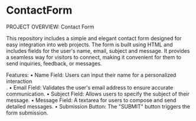 # ContactForm

PROJECT OVERVIEW: Contact Form 

This repository includes a simple and elegant contact form designed for easy integration into web projects. The form is built using HTML and includes fields for the user's name, email, subject and message. It provides a seamless way for visitors to connect, making it convenient for them to send inquiries, feedback, or messages.

Features:
• Name Field: Users can input their name for a personalized interaction<br>.
• Email Field: Validates the user's email address to ensure accurate communication.
• Subject Field: Allows users to specify the subject of their message.
• Message Field: A textarea for users to compose and send detailed messages.
• Submission Button: The "SUBMIT" button triggers the form submission.
